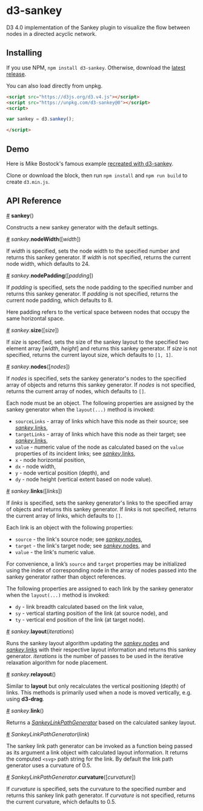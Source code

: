 # d3-sankey

D3 4.0 implementation of the Sankey plugin to visualize the flow between nodes in a directed acyclic network.

## Installing

If you use NPM, `npm install d3-sankey`. Otherwise, download the [latest release](https://github.com/d3/d3-sankey/releases/latest).

You can also load directly from unpkg.

```html
<script src="https://d3js.org/d3.v4.js"></script>
<script src="https://unpkg.com/d3-sankey@0"></script>
<script>

var sankey = d3.sankey();

</script>
```

## Demo
Here is Mike Bostock's famous example [recreated with d3-sankey](https://bl.ocks.org/arankek/9ada4c74a87b57ae7308).

Clone or download the block, then run `npm install` and `npm run build` to create `d3.min.js`.  

## API Reference

<a href="#sankey" name="sankey">#</a> <b>sankey</b>()

Constructs a new sankey generator with the default settings.

<a name="sankey_nodeWidth" href="#sankey_nodeWidth">#</a> <i>sankey</i>.<b>nodeWidth</b>([<i>width</i>])

If <i>width</i> is specified, sets the node width to the specified number and returns this sankey generator. If <i>width</i> is not specified, returns the current node width, which defaults to 24.

<a name="sankey_nodePadding" href="#sankey_nodePadding">#</a> <i>sankey</i>.<b>nodePadding</b>([<i>padding</i>])

If <i>padding</i> is specified, sets the node padding to the specified number and returns this sankey generator. If <i>padding</i> is not specified, returns the current node padding, which defaults to 8.

Here padding refers to the vertical space between nodes that occupy the same horizontal space.

<a name="sankey_size" href="#sankey_size">#</a> <i>sankey</i>.<b>size</b>([<i>size</i>])

If <i>size</i> is specified, sets the size of the sankey layout to the specified two element array [*width*, *height*] and returns this sankey generator. If <i>size</i> is not specified, returns the current layout size, which defaults to `[1, 1]`.

<a name="sankey_nodes" href="#sankey_nodes">#</a> <i>sankey</i>.<b>nodes</b>([<i>nodes</i>])

If <i>nodes</i> is specified, sets the sankey generator's nodes to the specified array of objects and returns this sankey generator. If <i>nodes</i> is not specified, returns the current array of nodes, which defaults to `[]`.

Each node must be an object. The following properties are assigned by the sankey generator when the `layout(...)` method is invoked:

* `sourceLinks` - array of links which have this node as their source; see [*sankey*.links](#sankey_links),
* `targetLinks` - array of links which have this node as their target; see [*sankey*.links](#sankey_links),
* `value` - numeric value of the node as calculated based on the `value` properties of its incident links; see [*sankey*.links](#sankey_links),
* `x` - node horizontal position,
* `dx` - node width,
* `y` - node vertical position (depth), and
* `dy` - node height (vertical extent based on node value).

<a name="sankey_links" href="#sankey_links">#</a> <i>sankey</i>.<b>links</b>([<i>links</i>])

If <i>links</i> is specified, sets the sankey generator's links to the specified array of objects and returns this sankey generator. If <i>links</i> is not specified, returns the current array of links, which defaults to `[]`.

Each link is an object with the following properties:

* `source` - the link's source node; see [*sankey*.nodes](#sankey_nodes),
* `target` - the link's target node; see [*sankey*.nodes](#sankey_nodes), and
* `value` - the link's numeric value.

For convenience, a link’s `source` and `target` properties may be initialized using the index of corresponding node in the array of nodes passed into the sankey generator rather than object references.

The following properties are assigned to each link by the sankey generator when the `layout(...)` method is invoked:

* `dy` - link breadth calculated based on the link value,
* `sy` - vertical starting position of the link (at source node), and
* `ty` - vertical end position of the link (at target node).

<a name="sankey_layout" href="#sankey_layout">#</a> <i>sankey</i>.<b>layout</b>(<i>iterations</i>)

Runs the sankey layout algorithm updating the [*sankey*.nodes](#sankey_nodes) and [*sankey*.links](#sankey_links) with their respective layout information and returns this sankey generator.
<i>iterations</i> is the number of passes to be used in the iterative relaxation algorithm for node placement.

<a name="sankey_relayout" href="#sankey_relayout">#</a> <i>sankey</i>.<b>relayout</b>()

Similar to <b>layout</b> but only recalculates the vertical positioning (depth) of links. This methods is primarily used when a node is moved vertically, e.g. using  **d3-drag**.

<a name="sankey_link" href="#sankey_link">#</a> <i>sankey</i>.<b>link</b>()

Returns a [*SankeyLinkPathGenerator*](#sankey_path_gen) based on the calculated sankey layout.

<a name="sankey_path_gen" href="#sankey_path_gen">#</a> <i>SankeyLinkPathGenerator</i>(<i>link</i>)

The sankey link path generator can be invoked as a function being passed as its argument a link object with calculated layout information.
It returns the computed `<svg>` path string for the link. By default the link path generator uses a curvature of 0.5.

<a name="sankey_path_gen_curvature" href="#sankey_path_gen_curvature">#</a> <i>SankeyLinkPathGenerator</i>.<b>curvature</b>([<i>curvature</i>])

If <i>curvature</i> is specified, sets the curvature to the specified number and returns this sankey link path generator. If <i>curvature</i> is not specified, returns the current curvature, which defaults to 0.5.

